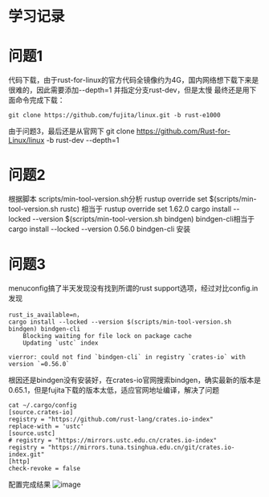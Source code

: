 # 学习记录

# 问题1
代码下载，由于rust-for-linux的官方代码全镜像约为4G，国内网络想下载下来是很难的，因此需要添加--depth=1 并指定分支rust-dev，但是太慢
最终还是用下面命令完成下载：

```
git clone https://github.com/fujita/linux.git -b rust-e1000

```

由于问题3，最后还是从官网下
git clone <https://github.com/Rust-for-Linux/linux> -b rust-dev --depth=1

# 问题2

根据脚本 scripts/min-tool-version.sh分析
rustup override set $(scripts/min-tool-version.sh rustc)  相当于 rustup override set  1.62.0 
cargo install --locked --version $(scripts/min-tool-version.sh bindgen) bindgen-cli相当于
cargo install --locked --version 0.56.0 bindgen-cli 安装

# 问题3

menuconfig搞了半天发现没有找到所谓的rust support选项，经过对比config.in发现

```
rust_is_available=n，
cargo install --locked --version $(scripts/min-tool-version.sh bindgen) bindgen-cli
    Blocking waiting for file lock on package cache
    Updating `ustc` index

vierror: could not find `bindgen-cli` in registry `crates-io` with version `=0.56.0`

```

根因还是bindgen没有安装好，在crates-io官网搜索bindgen，确实最新的版本是0.65.1，但是fujita下载的版本太低，适应官网地址编译，解决了问题

```
cat ~/.cargo/config
[source.crates-io]
registry = "https://github.com/rust-lang/crates.io-index"
replace-with = 'ustc'
[source.ustc]
# registry = "https://mirrors.ustc.edu.cn/crates.io-index"
registry = "https://mirrors.tuna.tsinghua.edu.cn/git/crates.io-index.git"
[http]
check-revoke = false

```

配置完成结果
![image](https://github.com/guevaraya/rust-for-linux/assets/446973/e9c21606-476f-4ca1-9b77-63b2f87fe9e7)

